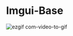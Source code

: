 # Imgui-Base
![ezgif com-video-to-gif](https://user-images.githubusercontent.com/56401232/104233444-ed517980-5462-11eb-857d-eb5267b808b2.gif)
